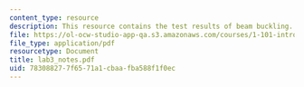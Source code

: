 ```yaml
---
content_type: resource
description: This resource contains the test results of beam buckling.
file: https://ol-ocw-studio-app-qa.s3.amazonaws.com/courses/1-101-introduction-to-civil-and-environmental-engineering-design-i-fall-2005/783088277f6571a1cbaafba588f1f0ec_lab3_notes.pdf
file_type: application/pdf
resourcetype: Document
title: lab3_notes.pdf
uid: 78308827-7f65-71a1-cbaa-fba588f1f0ec
---
```

